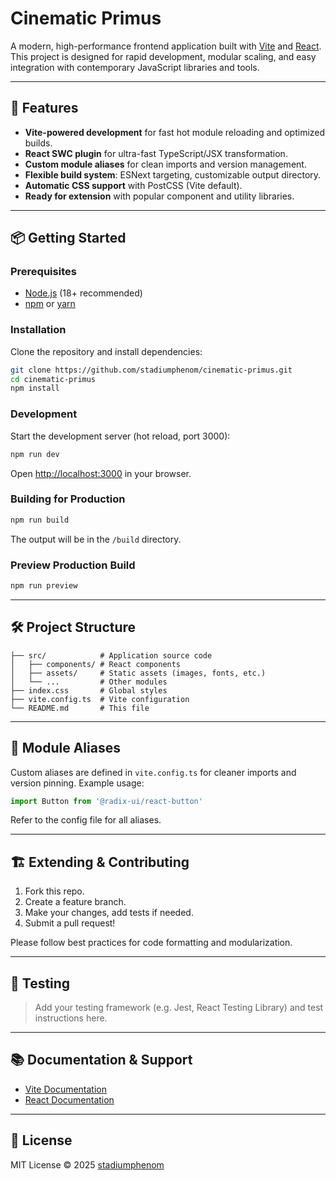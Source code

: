 # Cinematic Primus

A modern, high-performance frontend application built with [Vite](https://vitejs.dev/) and [React](https://react.dev/). This project is designed for rapid development, modular scaling, and easy integration with contemporary JavaScript libraries and tools.

---

## 🚀 Features

- **Vite-powered development** for fast hot module reloading and optimized builds.
- **React SWC plugin** for ultra-fast TypeScript/JSX transformation.
- **Custom module aliases** for clean imports and version management.
- **Flexible build system**: ESNext targeting, customizable output directory.
- **Automatic CSS support** with PostCSS (Vite default).
- **Ready for extension** with popular component and utility libraries.

---

## 📦 Getting Started

### Prerequisites

- [Node.js](https://nodejs.org/) (18+ recommended)
- [npm](https://www.npmjs.com/) or [yarn](https://yarnpkg.com/)

### Installation

Clone the repository and install dependencies:

```bash
git clone https://github.com/stadiumphenom/cinematic-primus.git
cd cinematic-primus
npm install
```

### Development

Start the development server (hot reload, port 3000):

```bash
npm run dev
```

Open [http://localhost:3000](http://localhost:3000) in your browser.

### Building for Production

```bash
npm run build
```

The output will be in the `/build` directory.

### Preview Production Build

```bash
npm run preview
```

---

## 🛠️ Project Structure

```
├── src/            # Application source code
│   ├── components/ # React components
│   ├── assets/     # Static assets (images, fonts, etc.)
│   └── ...         # Other modules
├── index.css       # Global styles
├── vite.config.ts  # Vite configuration
└── README.md       # This file
```

---

## 🎨 Module Aliases

Custom aliases are defined in `vite.config.ts` for cleaner imports and version pinning. Example usage:

```js
import Button from '@radix-ui/react-button'
```

Refer to the config file for all aliases.

---

## 🏗️ Extending & Contributing

1. Fork this repo.
2. Create a feature branch.
3. Make your changes, add tests if needed.
4. Submit a pull request!

Please follow best practices for code formatting and modularization.

---

## 🧪 Testing

> Add your testing framework (e.g. Jest, React Testing Library) and test instructions here.

---

## 📚 Documentation & Support

- [Vite Documentation](https://vitejs.dev/)
- [React Documentation](https://react.dev/)

---

## 📄 License

MIT License © 2025 [stadiumphenom](https://github.com/stadiumphenom)
